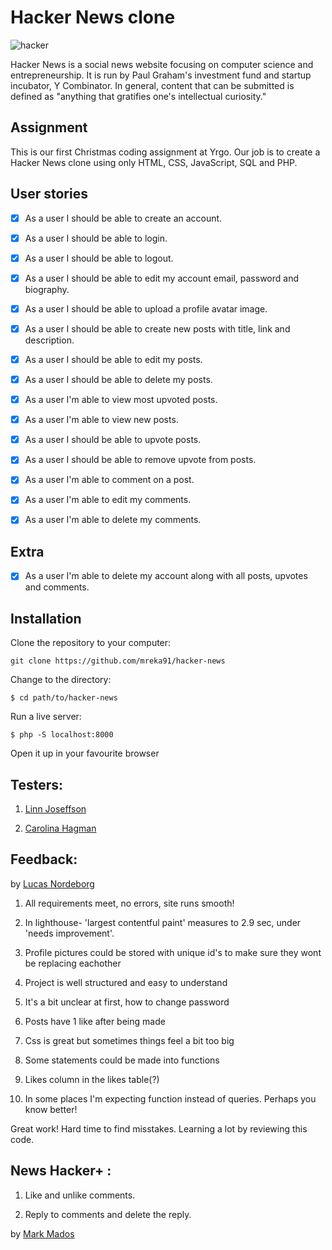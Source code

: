 # Hacker News clone

![hacker](https://media.giphy.com/media/LcfBYS8BKhCvK/giphy.gif)

Hacker News is a social news website focusing on computer science and entrepreneurship. It is run by Paul Graham's investment fund and startup incubator, Y Combinator. In general, content that can be submitted is defined as "anything that gratifies one's intellectual curiosity."

## Assignment

This is our first Christmas coding assignment at Yrgo. Our job is to create a Hacker News clone using only HTML, CSS, JavaScript, SQL and PHP.

## User stories

- [x] As a user I should be able to create an account.

- [x] As a user I should be able to login.

- [x] As a user I should be able to logout.

- [x] As a user I should be able to edit my account email, password and biography.

- [x] As a user I should be able to upload a profile avatar image.

- [x] As a user I should be able to create new posts with title, link and description.

- [x] As a user I should be able to edit my posts.

- [x] As a user I should be able to delete my posts.

- [x] As a user I'm able to view most upvoted posts.

- [x] As a user I'm able to view new posts.

- [x] As a user I should be able to upvote posts.

- [x] As a user I should be able to remove upvote from posts.

- [x] As a user I'm able to comment on a post.

- [x] As a user I'm able to edit my comments.

- [x] As a user I'm able to delete my comments.

## Extra

- [x] As a user I'm able to delete my account along with all posts, upvotes and comments.

## Installation

Clone the repository to your computer:

```
git clone https://github.com/mreka91/hacker-news
```

Change to the directory:

```
$ cd path/to/hacker-news
```

Run a live server:

```
$ php -S localhost:8000
```

Open it up in your favourite browser

## Testers:

1. [Linn Joseffson](https://github.com/LinnJosefsson)

2. [Carolina Hagman](https://github.com/carolinahagman)

## Feedback:

by [Lucas Nordeborg](https://github.com/pnpjss/lafamilia)

1. All requirements meet, no errors, site runs smooth!

1. In lighthouse- 'largest contentful paint' measures to 2.9 sec, under 'needs improvement'.

1. Profile pictures could be stored with unique id's to make sure they wont be replacing eachother

1. Project is well structured and easy to understand

1. It's a bit unclear at first, how to change password

1. Posts have 1 like after being made

1. Css is great but sometimes things feel a bit too big

1. Some statements could be made into functions

1. Likes column in the likes table(?)

1. In some places I'm expecting function instead of queries. Perhaps you know better!

Great work! Hard time to find misstakes. Learning a lot by reviewing this code.

## News Hacker+ :

1. Like and unlike comments.

2. Reply to comments and delete the reply.

by [Mark Mados](https://github.com/MadosMark)
